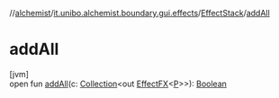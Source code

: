 //[alchemist](../../../index.md)/[it.unibo.alchemist.boundary.gui.effects](../index.md)/[EffectStack](index.md)/[addAll](add-all.md)

# addAll

[jvm]\
open fun [addAll](add-all.md)(c: [Collection](https://docs.oracle.com/javase/8/docs/api/java/util/Collection.html)<out [EffectFX](../-effect-f-x/index.md)<[P](../../it.unibo.alchemist.boundary.monitor/-f-x-time-monitor/index.md)>>): [Boolean](https://kotlinlang.org/api/latest/jvm/stdlib/kotlin/-boolean/index.html)
